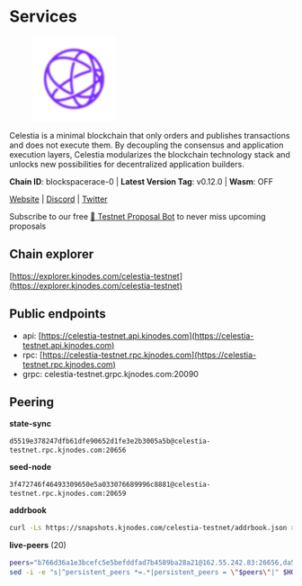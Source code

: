 # Services

<figure><img src="https://raw.githubusercontent.com/kj89/cosmos-images/main/logos/celestia.png" width="150" alt=""><figcaption></figcaption></figure>

Celestia is a minimal blockchain that only orders and publishes transactions and  does not execute them. By decoupling the consensus and application execution layers,  Celestia modularizes the blockchain technology stack and unlocks new possibilities  for decentralized application builders.

**Chain ID**: blockspacerace-0 | **Latest Version Tag**: v0.12.0 | **Wasm**: OFF

[Website](https://celestia.org) | [Discord](https://discord.gg/celestiacommunity) | [Twitter](https://twitter.com/CelestiaOrg)



Subscribe to our free [🤖 Testnet Proposal Bot](https://t.me/kjnodes_testnet_proposal_bot) to never miss upcoming proposals


## Chain explorer
[https://explorer.kjnodes.com/celestia-testnet](https://explorer.kjnodes.com/celestia-testnet)

## Public endpoints

* api: [https://celestia-testnet.api.kjnodes.com](https://celestia-testnet.api.kjnodes.com)
* rpc: [https://celestia-testnet.rpc.kjnodes.com](https://celestia-testnet.rpc.kjnodes.com)
* grpc: celestia-testnet.grpc.kjnodes.com:20090

## Peering

**state-sync**

```text
d5519e378247dfb61dfe90652d1fe3e2b3005a5b@celestia-testnet.rpc.kjnodes.com:20656
```

**seed-node**

```text
3f472746f46493309650e5a033076689996c8881@celestia-testnet.rpc.kjnodes.com:20659
```

**addrbook**
```bash
curl -Ls https://snapshots.kjnodes.com/celestia-testnet/addrbook.json > $HOME/.celestia-app/config/addrbook.json
```

**live-peers** (20)
```bash
peers="b766d36a1e3bcefc5e5befddfad7b4589ba28a21@162.55.242.83:26656,da5dd22ae25a061d92cd7979e8977c449712a19d@46.4.23.42:26656,f9e950870eccdb40e2386896d7b6a7687a103c99@88.99.219.120:43656,2b8f5b788108c593378ce0dad8faff180b854cb4@185.56.139.86:26656,9fd9275b49d478bf8352dc160dc0e9a184011098@217.182.194.152:26656,6df4a6d0db5a771b84055646fe3814c655dd3428@95.216.163.64:26656,ed878d106169c4ac694f571d78b99d8abfe29b33@149.102.130.59:26656,5cb79244142c36768571cf1e791578dc45969fd2@195.189.97.33:23656,d5519e378247dfb61dfe90652d1fe3e2b3005a5b@65.109.68.190:20656,29c8a82a0be59a2c6a5d6fb2ad0a2e1b4d09de0f@186.3.232.252:26656,02c88d98245ec8b06546f6b19866b758f2df2c6e@95.217.194.249:26656,dc76534dfede17c47ec162fce0937b446a627820@206.189.92.202:26656,a86db178fbf5f9072b1bd0df465b947c5bb715e1@142.165.207.19:46656,af66f28f19f747bd2b5a18d91d143dc8e035f86a@47.147.226.228:52656,94b63fddfc78230f51aeb7ac34b9fb86bd042a77@46.4.53.94:30582,5d02fa37f0fe3f198b3fdcea78b8961d04425b5d@185.227.135.173:26656,7a89c8c63ee0a305d236eabb435ea54f1c08d3dd@125.143.190.194:17002,2b9c71541bb54d13e887b9ec6ff88bf09ea4c4a3@138.197.134.254:26656,b1b42ed03d101f8d0225b9796bfc9b628a2418c7@104.248.129.29:26656,46d3f4a8341c4523f4cafc778075688022280973@95.217.113.104:26656"
sed -i -e "s|^persistent_peers *=.*|persistent_peers = \"$peers\"|" $HOME/.celestia-app/config/config.toml
```
